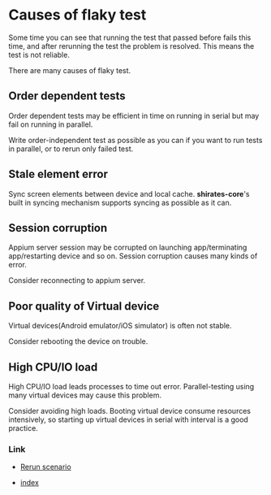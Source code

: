 # Causes of flaky test

Some time you can see that running the test that passed before fails this time, and after rerunning the test the problem
is resolved. This means the test is not reliable.

There are many causes of flaky test.

## Order dependent tests

Order dependent tests may be efficient in time on running in serial but may fail on running in parallel.

Write order-independent test as possible as you can if you want to run tests in parallel, or to rerun only failed test.

## Stale element error

Sync screen elements between device and local cache. **shirates-core**'s built in syncing mechanism supports syncing as
possible as it can.

## Session corruption

Appium server session may be corrupted on launching app/terminating app/restarting device and so on. Session corruption
causes many kinds of error.

Consider reconnecting to appium server.

## Poor quality of Virtual device

Virtual devices(Android emulator/iOS simulator) is often not stable.

Consider rebooting the device on trouble.

## High CPU/IO load

High CPU/IO load leads processes to time out error. Parallel-testing using many virtual devices may cause this problem.

Consider avoiding high loads. Booting virtual device consume resources intensively, so starting up virtual devices in
serial with interval is a good practice.

### Link

- [Rerun scenario](rerun_scenario.md)


- [index](../../index.md)
